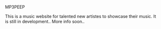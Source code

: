 MP3PEEP

This is a music website for talented new artistes to showcase their music. It is still in development..
More info soon..
